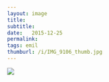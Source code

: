 ```yaml
---
layout: image
title: 
subtitle: 
date:   2015-12-25
permalink: 
tags: emil
thumburl: /i/IMG_9106_thumb.jpg
---
```

![]({{site.url}}/i/IMG_9106_thumb.jpg)

